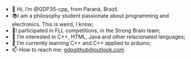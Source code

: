 - 👋 Hi, I’m @GDP35-cpp, from Paraná, Brazil.
-  📚I am a philosophy student passionate about programming and electronics. This is weird, I know;
- 🤖I participated in FLL competitions, in the Strong Brain team;
- 👀 I’m interested in C++, HTML, Java and other relacionated languages;
- 🌱 I’m currently learning C++ and C++ applied to arduino;
- 📫 How to reach me: gdpgithub@outlook.com

